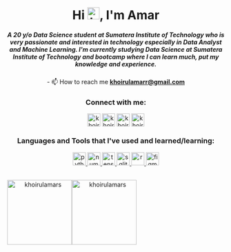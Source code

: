 <h1 align="center">Hi <img src="https://user-images.githubusercontent.com/1303154/88677602-1635ba80-d120-11ea-84d8-d263ba5fc3c0.gif" width="28px" height="28px" alt="hi">, I'm Amar</h1>
<h5 align="center">A 20 y/o Data Science student at Sumatera Institute of Technology who is very passionate and interested in technology especially in Data Analyst and Machine Learning. I'm currently studying Data Science at  Sumatera Institute of Technology and bootcamp where I can learn much, put my knowledge and experience.</h3>

<p align="center">- 📫 How to reach me <a href="mailto:khoirulamarr@gmail.com"><strong>khoirulamarr@gmail.com</strong></a></p>

<h3 align="center">Connect with me:</h3>
<p align="center">
<a href="https://www.linkedin.com/in/khoirulamarsidik/" target="blank"><img align="center" src="https://raw.githubusercontent.com/rahuldkjain/github-profile-readme-generator/master/src/images/icons/Social/linked-in-alt.svg" alt="khoirulamarsidik" height="30" width="30" /></a>
<a href="https://www.kaggle.com/khoirulamarsidik" target="blank"><img align="center" src="https://raw.githubusercontent.com/rahuldkjain/github-profile-readme-generator/master/src/images/icons/Social/kaggle.svg" alt="khoirulmar.s" height="30" width="30" /></a>
<a href="https://www.instagram.com/khoirulamarr/" target="blank"><img align="center" src="https://raw.githubusercontent.com/rahuldkjain/github-profile-readme-generator/master/src/images/icons/Social/instagram.svg" alt="khoirulamarr" height="30" width="30" /></a>
<a href="https://medium.com/@khoirulamarr" target="blank"><img align="center" src="https://raw.githubusercontent.com/rahuldkjain/github-profile-readme-generator/master/src/images/icons/Social/medium.svg" alt="khoirulamarr" height="30" width="30" /></a>
</p>

<h3 align="center">Languages and Tools that I've used and learned/learning:</h3>
<p align="center">
    <a href="https://www.python.org" target="_blank" rel="noreferrer">
      <img
        src="https://img.shields.io/badge/-Python-black?style=flat-square&logo=python"
        alt="python"
        height="30"
      />
    </a>
    <a href="https://numpy.org/" target="_blank" rel="noreferrer">
      <img
        src="https://img.shields.io/badge/-Numpy-black?style=flat-square&logo=numpy&logoColor=005577"
        alt="numpy"
        height="30"
      />
    </a>
    <a href="https://pandas.pydata.org/" target="_blank" rel="noreferrer">
      <img
        src="https://img.shields.io/badge/-Pandas-black?style=flat-square&logo=pandas&logoColor=005599"
        alt="tensorflow"
        height="30"
      />
    </a>
    <a href="https://www.mysql.com" target="_blank" rel="noreferrer">
      <img
        src="https://img.shields.io/badge/MySQL-black?style=flat-square&logo=mysql&logoColor=blue"
        alt="sqlite"
        height="30"
      />
    </a>
    <a href="https://www.r-project.org/" target="_blank" rel="noreferrer">
      <img
        src="https://img.shields.io/badge/R-black?style=flat-square&logo=c++&logoColor=white"
        alt="r"
        height="30"
      />
    </a>
    <a href="https://www.figma.com/" target="_blank" rel="noreferrer">
      <img
        src="https://www.vectorlogo.zone/logos/figma/figma-icon.svg"
        alt="figma"
        width="30"
        height="30"
      />
    </a>
  </p>

<br />
<div style="display: flex;" align="center"> 
    <img src="https://github-readme-stats.vercel.app/api?username=khoirulamars&show_icons=true&theme=tokyonight&locale=en" alt="khoirulamars" height="150" />
    <img src="https://github-readme-stats.vercel.app/api/top-langs?username=khoirulamars&show_icons=true&theme=tokyonight&locale=en&layout=compact" alt="khoirulamars"  height="150" />
</div>

